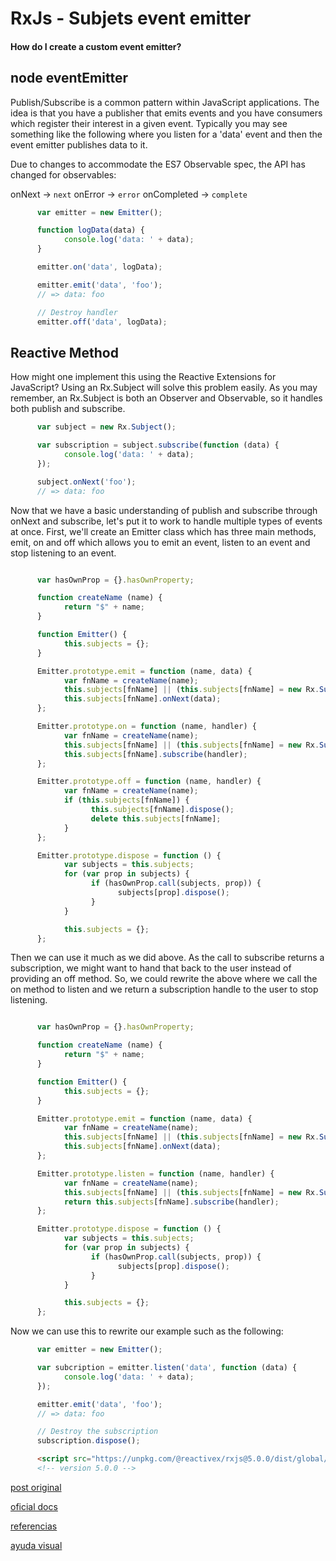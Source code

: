 # RxJs - Subjets event emitter
#### How do I create a custom event emitter?

## node eventEmitter

Publish/Subscribe is a common pattern within JavaScript applications. The idea is that you have a publisher that emits events and you have consumers which register their interest in a given event. Typically you may see something like the following where you listen for a 'data' event and then the event emitter publishes data to it.


Due to changes to accommodate the ES7 Observable spec, the API has changed for observables:

onNext -> `next`
onError -> `error`
onCompleted -> `complete`


```javascript 
      var emitter = new Emitter();

      function logData(data) {
            console.log('data: ' + data);
      }

      emitter.on('data', logData);

      emitter.emit('data', 'foo');
      // => data: foo

      // Destroy handler
      emitter.off('data', logData);
```

## Reactive Method

How might one implement this using the Reactive Extensions for JavaScript? Using an Rx.Subject will solve this problem easily. As you may remember, an Rx.Subject is both an Observer and Observable, so it handles both publish and subscribe.

```javascript 
      var subject = new Rx.Subject();

      var subscription = subject.subscribe(function (data) {
            console.log('data: ' + data);
      });

      subject.onNext('foo');
      // => data: foo
```

Now that we have a basic understanding of publish and subscribe through onNext and subscribe, let's put it to work to handle multiple types of events at once. First, we'll create an Emitter class which has three main methods, emit, on and off which allows you to emit an event, listen to an event and stop listening to an event.

```javascript 

      var hasOwnProp = {}.hasOwnProperty;

      function createName (name) {
            return "$" + name;
      }

      function Emitter() {
            this.subjects = {};
      }

      Emitter.prototype.emit = function (name, data) {
            var fnName = createName(name);
            this.subjects[fnName] || (this.subjects[fnName] = new Rx.Subject());
            this.subjects[fnName].onNext(data);
      };

      Emitter.prototype.on = function (name, handler) {
            var fnName = createName(name);
            this.subjects[fnName] || (this.subjects[fnName] = new Rx.Subject());
            this.subjects[fnName].subscribe(handler);
      };

      Emitter.prototype.off = function (name, handler) {
            var fnName = createName(name);
            if (this.subjects[fnName]) {
                  this.subjects[fnName].dispose();
                  delete this.subjects[fnName];
            }
      };

      Emitter.prototype.dispose = function () {
            var subjects = this.subjects;
            for (var prop in subjects) {
                  if (hasOwnProp.call(subjects, prop)) {
                        subjects[prop].dispose();
                  }
            }

            this.subjects = {};
      };
```

Then we can use it much as we did above. As the call to subscribe returns a subscription, we might want to hand that back to the user instead of providing an off method. So, we could rewrite the above where we call the on method to listen and we return a subscription handle to the user to stop listening.

```javascript 

      var hasOwnProp = {}.hasOwnProperty;

      function createName (name) {
            return "$" + name;
      }

      function Emitter() {
            this.subjects = {};
      }

      Emitter.prototype.emit = function (name, data) {
            var fnName = createName(name);
            this.subjects[fnName] || (this.subjects[fnName] = new Rx.Subject());
            this.subjects[fnName].onNext(data);
      };

      Emitter.prototype.listen = function (name, handler) {
            var fnName = createName(name);
            this.subjects[fnName] || (this.subjects[fnName] = new Rx.Subject());
            return this.subjects[fnName].subscribe(handler);
      };

      Emitter.prototype.dispose = function () {
            var subjects = this.subjects;
            for (var prop in subjects) {
                  if (hasOwnProp.call(subjects, prop)) {
                        subjects[prop].dispose();
                  }
            }

            this.subjects = {};
      };
```

Now we can use this to rewrite our example such as the following:

```javascript 
      var emitter = new Emitter();

      var subcription = emitter.listen('data', function (data) {
            console.log('data: ' + data);
      });

      emitter.emit('data', 'foo');
      // => data: foo

      // Destroy the subscription
      subscription.dispose();
```

```HTML
      <script src="https://unpkg.com/@reactivex/rxjs@5.0.0/dist/global/Rx.js"></script>
      <!-- version 5.0.0 -->
```


[post original](https://github.com/Reactive-Extensions/RxJS/blob/master/doc/howdoi/eventemitter.md)

[oficial docs](http://reactivex.io/rxjs/manual/overview.html#introduction)

[referencias](https://www.learnrxjs.io/)

[ayuda visual](https://rxmarbles.com/)